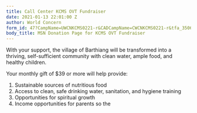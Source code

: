 ```yaml
---
title: Call Center KCMS OVT Fundraiser
date: 2021-01-13 22:01:00 Z
author: World Concern
form_id: 47?CampName=UWCNKCMS0221-r&CADCampName=CWCNKCMS0221-r&tfa_3506=Canada&tfa_1244=44cent
body_title: MSN Donation Page for KCMS OVT Fundraiser
---
```


With your support, the village of Barthiang will be transformed into a thriving, self-sufficient community with clean water, ample food, and healthy children.

Your monthly gift of $39 or more will help provide:

1. Sustainable sources of nutritious food
2. Access to clean, safe drinking water, sanitation, and hygiene training
3. Opportunities for spiritual growth
4. Income opportunities for parents so the
